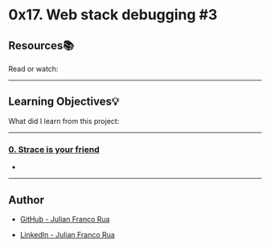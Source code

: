 # 0x17. Web stack debugging #3

## Resources:books:
Read or watch:

---
## Learning Objectives:bulb:
What did I learn from this project:

---

### [0. Strace is your friend](./0-strace_is_your_friend.pp)
* 

---

## Author

* [GitHub - Julian Franco Rua](https://github.com/julianfrancor)

* [LinkedIn - Julian Franco Rua](https://www.linkedin.com/in/julianfrancor/)
